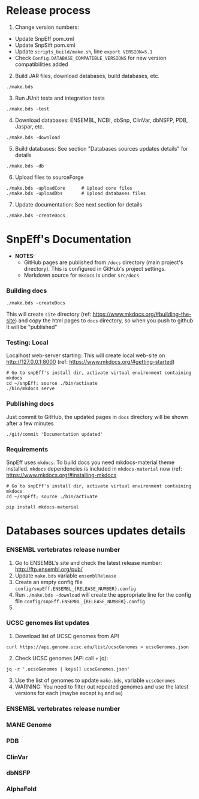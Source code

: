 

# Release process

1) Change version numbers:
- Update SnpEff pom.xml
- Update SnpSift pom.xml
- Update `scripts_build/make.sh`, line `export VERSION=5.1`
- Check `Config.DATABASE_COMPATIBLE_VERSIONS` for new version compatibilities added 
 
2) Build JAR files, download databases, build databases, etc.
```
./make.bds
```

3) Run JUnit tests and integration tests
```
./make.bds -test
```

4) Download databases: ENSEMBL, NCBI, dbSnp, ClinVar, dbNSFP, PDB, Jaspar, etc.  
```
./make.bds -download
```

5) Build databases: See section "Databases sources updates details" for details
```
./make.bds -db
```

6) Upload files to sourceForge

```
./make.bds -uploadCore		# Upload core files
./make.bds -uploadDbs		# Upload databases files
```

7) Update documentation: See next section for details
```
./make.bds -createDocs
```

# SnpEff's Documentation

- **NOTES**:
	- GitHub pages are published from `/docs` directory (main project's directory). This is configured in GitHub's project settings.
	- Markdown source for `mkdocs` is under `src/docs`

### Building docs

```
./make.bds -createDocs
```

This will create `site` directory (ref: <https://www.mkdocs.org/#building-the-site>) and copy the html pages to `docs` directory, so when you push to github it will be "published"

### Testing: Local

Localhost web-server starting: This will create local web-site on <http://127.0.0.1:8000> (ref: <https://www.mkdocs.org/#getting-started>)
```
# Go to snpEff's install dir, activate virtual environment containing mkdocs
cd ~/snpEff; source ./bin/activate
./bin/mkdocs serve
```

### Publishing docs

Just commit to GitHub, the updated pages in `docs` directory will be shown after a few minutes

```
./git/commit 'Documentation updated'
```

### Requirements

SnpEff uses `mkdocs`.
To build docs you need mkdocs-material theme installed.
`mkdocs` dependencies is included in `mkdocs-material` now (ref: <https://www.mkdocs.org/#installing-mkdocs>

```
# Go to snpEff's install dir, activate virtual environment containing mkdocs
cd ~/snpEff; source ./bin/activate

pip install mkdocs-material
```

# Databases sources updates details

### ENSEMBL vertebrates release number

1) Go to ENSEMBL's site and check the latest release number: http://ftp.ensembl.org/pub/
2) Update `make.bds` variable `ensemblRelease`
3) Create an empty config file `config/snpEff.ENSEMBL_{RELEASE_NUMBER}.config`
4) Run `./make.bds -download` will create the appropriate line for the config file `config/snpEff.ENSEMBL_{RELEASE_NUMBER}.config`
5) 

### UCSC genomes list updates

1) Download list of UCSC genomes from API
```
curl https://api.genome.ucsc.edu/list/ucscGenomes > ucscGenomes.json
```
2) Check UCSC genomes (API call + jq):
``` 
jq -r '.ucscGenomes | keys[] ucscGenomes.json'
```
3) Use the list of genomes to update `make.bds`, variable `ucscGenomes`
4) WARNING: You need to filter out repeated genomes and use the latest versions for each (maybe except `hg` and `mm`)

### ENSEMBL vertebrates release number


### MANE Genome

### PDB

### ClinVar

### dbNSFP

### AlphaFold



